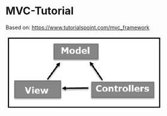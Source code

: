 # MVC-Tutorial

Based on: https://www.tutorialspoint.com/mvc_framework

[![MVC pattern](imgs/model_view_controller.jpg)](#)  <!-- Image without link to  file-->
